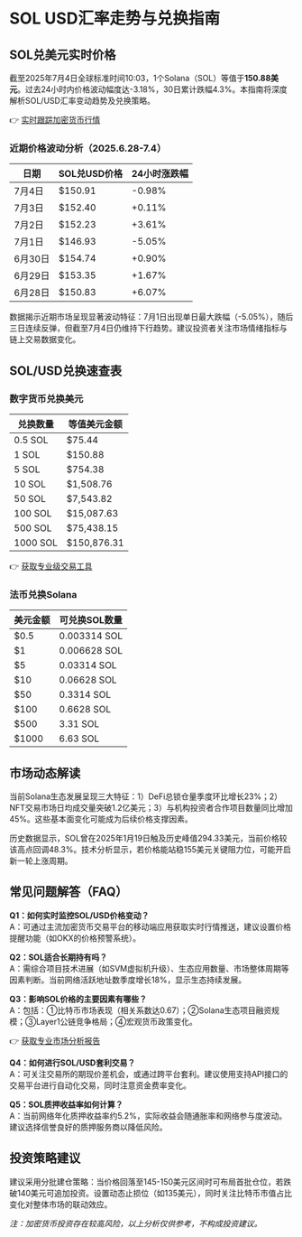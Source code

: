 # SOL USD汇率走势与兑换指南

## SOL兑美元实时价格

截至2025年7月4日全球标准时间10:03，1个Solana（SOL）等值于**150.88美元**。过去24小时内价格波动幅度达-3.18%，30日累计跌幅4.3%。本指南将深度解析SOL/USD汇率变动趋势及兑换策略。

👉 [实时跟踪加密货币行情](https://bit.ly/okx_welcome)

### 近期价格波动分析（2025.6.28-7.4）

| 日期       | SOL兑USD价格 | 24小时涨跌幅 |
|------------|--------------|--------------|
| 7月4日     | $150.91      | -0.98%       |
| 7月3日     | $152.40      | +0.11%       |
| 7月2日     | $152.23      | +3.61%       |
| 7月1日     | $146.93      | -5.05%       |
| 6月30日    | $154.74      | +0.90%       |
| 6月29日    | $153.35      | +1.67%       |
| 6月28日    | $150.83      | +6.07%       |

数据揭示近期市场呈现显著波动特征：7月1日出现单日最大跌幅（-5.05%），随后三日连续反弹，但截至7月4日仍维持下行趋势。建议投资者关注市场情绪指标与链上交易数据变化。

## SOL/USD兑换速查表

### 数字货币兑换美元

| 兑换数量   | 等值美元金额 |
|------------|--------------|
| 0.5 SOL    | $75.44       |
| 1 SOL      | $150.88      |
| 5 SOL      | $754.38      |
| 10 SOL     | $1,508.76    |
| 50 SOL     | $7,543.82    |
| 100 SOL    | $15,087.63   |
| 500 SOL    | $75,438.15   |
| 1000 SOL   | $150,876.31  |

👉 [获取专业级交易工具](https://bit.ly/okx_welcome)

### 法币兑换Solana

| 美元金额   | 可兑换SOL数量 |
|------------|----------------|
| $0.5       | 0.003314 SOL   |
| $1         | 0.006628 SOL   |
| $5         | 0.03314 SOL    |
| $10        | 0.06628 SOL    |
| $50        | 0.3314 SOL     |
| $100       | 0.6628 SOL     |
| $500       | 3.31 SOL       |
| $1000      | 6.63 SOL       |

## 市场动态解读

当前Solana生态发展呈现三大特征：1）DeFi总锁仓量季度环比增长23%；2）NFT交易市场日均成交量突破1.2亿美元；3）与机构投资者合作项目数量同比增加45%。这些基本面变化可能成为后续价格支撑因素。

历史数据显示，SOL曾在2025年1月19日触及历史峰值294.33美元，当前价格较该高点回调48.3%。技术分析显示，若价格能站稳155美元关键阻力位，可能开启新一轮上涨周期。

## 常见问题解答（FAQ）

**Q1：如何实时监控SOL/USD价格变动？**  
A：可通过主流加密货币交易平台的移动端应用获取实时行情推送，建议设置价格提醒功能（如OKX的价格预警系统）。

**Q2：SOL适合长期持有吗？**  
A：需综合项目技术进展（如SVM虚拟机升级）、生态应用数量、市场整体周期等因素判断。当前网络活跃地址数季度增长18%，显示生态持续发展。

**Q3：影响SOL价格的主要因素有哪些？**  
A：包括：①比特币市场表现（相关系数达0.67）；②Solana生态项目融资规模；③Layer1公链竞争格局；④宏观货币政策变化。

👉 [获取专业市场分析报告](https://bit.ly/okx_welcome)

**Q4：如何进行SOL/USD套利交易？**  
A：可关注交易所的期现价差机会，或通过跨平台套利。建议使用支持API接口的交易平台进行自动化交易，同时注意资金费率变化。

**Q5：SOL质押收益率如何计算？**  
A：当前网络年化质押收益率约5.2%，实际收益会随通胀率和网络参与度波动。建议选择信誉良好的质押服务商以降低风险。

## 投资策略建议

建议采用分批建仓策略：当价格回落至145-150美元区间时可布局首批仓位，若跌破140美元可追加投资。设置动态止损位（如135美元），同时关注比特币市值占比变化对整体市场的联动效应。

*注：加密货币投资存在较高风险，以上分析仅供参考，不构成投资建议。*